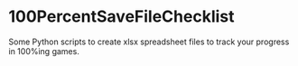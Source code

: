# 100PercentSaveFileChecklist
Some Python scripts to create xlsx spreadsheet files to track your progress in 100%ing games.
